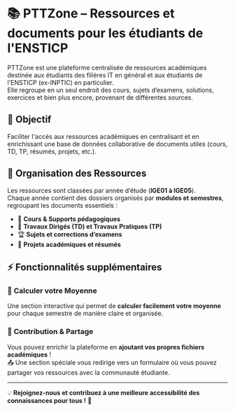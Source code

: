 # 📚 PTTZone – Ressources et documents pour les étudiants de l'ENSTICP

PTTZone est une plateforme centralisée de ressources académiques destinée aux étudiants des filières IT en général et aux étudiants de l'ENSTICP (ex-INPTIC) en particulier.  
Elle regroupe en un seul endroit des cours, sujets d’examens, solutions, exercices et bien plus encore, provenant de différentes sources.  

## 🎯 Objectif  
Faciliter l'accès aux ressources académiques en centralisant et en enrichissant une base de données collaborative de documents utiles (cours, TD, TP, résumés, projets, etc.).  

## 📂 Organisation des Ressources  
Les ressources sont classées par année d’étude (**IGE01 à IGE05**).  
Chaque année contient des dossiers organisés par **modules et semestres**, regroupant les documents essentiels :  

- 📖 **Cours & Supports pédagogiques**  
- 📝 **Travaux Dirigés (TD) et Travaux Pratiques (TP)**  
- 🏆 **Sujets et corrections d’examens**  
- 🚀 **Projets académiques et résumés**  

## ⚡ Fonctionnalités supplémentaires  

### 🔢 **Calculer votre Moyenne**  
Une section interactive qui permet de **calculer facilement votre moyenne** pour chaque semestre de manière claire et organisée.  

### 🤝 **Contribution & Partage**  
Vous pouvez enrichir la plateforme en **ajoutant vos propres fichiers académiques** !  
📤 Une section spéciale vous redirige vers un formulaire où vous pouvez partager vos ressources avec la communauté étudiante.  

---

💡 **Rejoignez-nous et contribuez à une meilleure accessibilité des connaissances pour tous !** 🚀  
